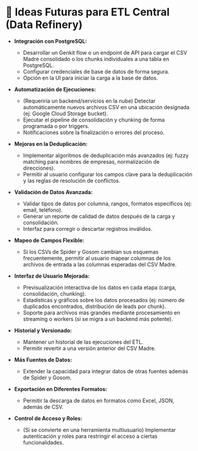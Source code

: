 # 🚀 Ideas Futuras para ETL Central (Data Refinery)

- **Integración con PostgreSQL:**
  - Desarrollar un Genkit flow o un endpoint de API para cargar el CSV Madre consolidado o los chunks individuales a una tabla en PostgreSQL.
  - Configurar credenciales de base de datos de forma segura.
  - Opción en la UI para iniciar la carga a la base de datos.

- **Automatización de Ejecuciones:**
  - (Requeriría un backend/servicios en la nube) Detectar automáticamente nuevos archivos CSV en una ubicación designada (ej: Google Cloud Storage bucket).
  - Ejecutar el pipeline de consolidación y chunking de forma programada o por triggers.
  - Notificaciones sobre la finalización o errores del proceso.

- **Mejoras en la Deduplicación:**
  - Implementar algoritmos de deduplicación más avanzados (ej: fuzzy matching para nombres de empresas, normalización de direcciones).
  - Permitir al usuario configurar los campos clave para la deduplicación y las reglas de resolución de conflictos.

- **Validación de Datos Avanzada:**
  - Validar tipos de datos por columna, rangos, formatos específicos (ej: email, teléfono).
  - Generar un reporte de calidad de datos después de la carga y consolidación.
  - Interfaz para corregir o descartar registros inválidos.

- **Mapeo de Campos Flexible:**
  - Si los CSVs de Spider y Gosom cambian sus esquemas frecuentemente, permitir al usuario mapear columnas de los archivos de entrada a las columnas esperadas del CSV Madre.

- **Interfaz de Usuario Mejorada:**
  - Previsualización interactiva de los datos en cada etapa (carga, consolidación, chunking).
  - Estadísticas y gráficos sobre los datos procesados (ej: número de duplicados encontrados, distribución de leads por chunk).
  - Soporte para archivos más grandes mediante procesamiento en streaming o workers (si se migra a un backend más potente).

- **Historial y Versionado:**
  - Mantener un historial de las ejecuciones del ETL.
  - Permitir revertir a una versión anterior del CSV Madre.

- **Más Fuentes de Datos:**
  - Extender la capacidad para integrar datos de otras fuentes además de Spider y Gosom.

- **Exportación en Diferentes Formatos:**
  - Permitir la descarga de datos en formatos como Excel, JSON, además de CSV.

- **Control de Acceso y Roles:**
  - (Si se convierte en una herramienta multiusuario) Implementar autenticación y roles para restringir el acceso a ciertas funcionalidades.
